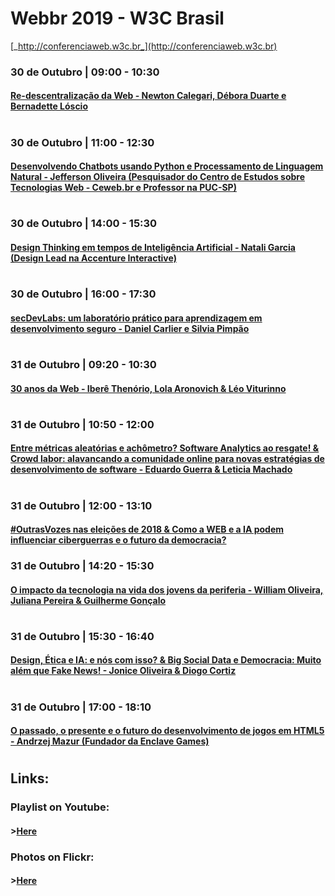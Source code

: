 # Webbr 2019 - W3C Brasil
[_http://conferenciaweb.w3c.br_](http://conferenciaweb.w3c.br)

### 30 de Outubro | 09:00 - 10:30
#### [Re-descentralização da Web - Newton Calegari, Débora Duarte e Bernadette Lóscio](/lectures/001.md)
#

### 30 de Outubro | 11:00 - 12:30
#### [Desenvolvendo Chatbots usando Python e Processamento de Linguagem Natural - Jefferson Oliveira (Pesquisador do Centro de Estudos sobre Tecnologias Web - Ceweb.br e Professor na PUC-SP)](/lectures/002.md)
#

### 30 de Outubro | 14:00 - 15:30
#### [Design Thinking em tempos de Inteligência Artificial - Natali Garcia (Design Lead na Accenture Interactive)](/lectures/003.md)
#

### 30 de Outubro | 16:00 - 17:30
#### [secDevLabs: um laboratório prático para aprendizagem em desenvolvimento seguro - Daniel Carlier e Silvia Pimpão](/lectures/004.md)
#

### 31 de Outubro | 09:20 - 10:30
#### [30 anos da Web - Iberê Thenório, Lola Aronovich & Léo Viturinno](/lectures/005.md)
#

### 31 de Outubro | 10:50 - 12:00
#### [Entre métricas aleatórias e achômetro? Software Analytics ao resgate! & Crowd labor: alavancando a comunidade online para novas estratégias de desenvolvimento de software -  Eduardo Guerra & Leticia Machado](/lectures/006.md)
#

### 31 de Outubro | 12:00 - 13:10
#### [#OutrasVozes nas eleições de 2018 & Como a WEB e a IA podem influenciar ciberguerras e o futuro da democracia?](/lectures/007.md)

### 31 de Outubro | 14:20 - 15:30
#### [O impacto da tecnologia na vida dos jovens da periferia - William Oliveira, Juliana Pereira & Guilherme Gonçalo](/lectures/008.md)
#

### 31 de Outubro | 15:30 - 16:40
#### [Design, Ética e IA: e nós com isso? & Big Social Data e Democracia: Muito além que Fake News! - Jonice Oliveira & Diogo Cortiz](/lectures/009.md)
#

### 31 de Outubro | 17:00 - 18:10
#### [O passado, o presente e o futuro do desenvolvimento de jogos em HTML5 - Andrzej Mazur (Fundador da Enclave Games)](/lectures/010.md)
#

## Links:
### Playlist on Youtube:
#### >[Here]()
### Photos on Flickr:
#### >[Here]()